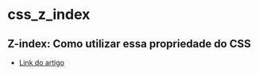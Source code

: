 # css_z_index

## Z-index: Como utilizar essa propriedade do CSS

- [Link do artigo](https://www.alura.com.br/artigos/z-index-utilizar-essa-propriedade-css)
